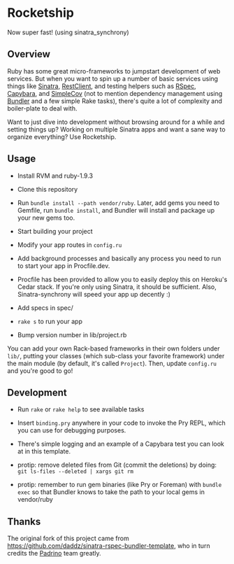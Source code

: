 # Rocketship

Now super fast! (using sinatra_synchrony)

## Overview

Ruby has some great micro-frameworks to jumpstart development of web services. But when you want to spin up a number of basic services using things like [Sinatra](https://github.com/sinatra), [RestClient](https://github.com/adamwiggins/rest-client), and testing helpers such as [RSpec](https://github.com/rspec/rspec), [Capybara](https://github.com/jnicklas/capybara), and [SimpleCov](https://github.com/colszowka/simplecov) (not to mention dependency management using [Bundler](https://github.com/bundler/bundler) and a few simple Rake tasks), there's quite a lot of complexity and boiler-plate to deal with.

Want to just dive into development without browsing around for a while and setting things up? Working on multiple Sinatra apps and want a sane way to organize everything? Use Rocketship.

## Usage

- Install RVM and ruby-1.9.3

- Clone this repository

- Run `bundle install --path vendor/ruby`. Later, add gems you need to Gemfile, run `bundle install`, and Bundler will install and package up your new gems too.

- Start building your project

- Modify your app routes in `config.ru`

- Add background processes and basically any process you need to run to start your app in Procfile.dev.

- Procfile has been provided to allow you to easily deploy this on Heroku's Cedar stack. If you're only using Sinatra, it should be sufficient. Also, Sinatra-synchrony will speed your app up decently :)

- Add specs in spec/

- `rake s` to run your app

- Bump version number in lib/project.rb

You can add your own Rack-based frameworks in their own folders under `lib/`, putting your classes (which sub-class your favorite framework) under the main module (by default, it's called `Project`). Then, update `config.ru` and you're good to go!

## Development

- Run `rake` or `rake help` to see available tasks

- Insert `binding.pry` anywhere in your code to invoke the Pry REPL, which you can use for debugging purposes.

- There's simple logging and an example of a Capybara test you can look at in this template.

- protip: remove deleted files from Git (commit the deletions) by doing: `git ls-files --deleted | xargs git rm`

- protip: remember to run gem binaries (like Pry or Foreman) with `bundle exec` so that Bundler knows to take the path to your local gems in vendor/ruby

## Thanks

The original fork of this project came from https://github.com/daddz/sinatra-rspec-bundler-template, who in turn credits the [Padrino](http://www.padrinorb.com/) team greatly.
